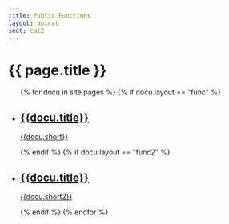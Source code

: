 ```yaml
---
title: Public Functions
layout: apicat
sect: cat2
---
```


# {{ page.title }}

<ul data-role="listview" data-inset="true">
	{% for docu in site.pages %}
	{% if docu.layout == "func" %}
		<li><a href="{{site.basesite}}{{docu.url | remove_first: "/" }}"><h2>{{docu.title}}</h2><p>{{docu.short}}</p></a></li>
	{% endif %}
	{% if docu.layout == "func2" %}
		<li><a href="{{site.basesite}}{{docu.url | remove_first: "/" }}"><h2>{{docu.title}}</h2><p>{{docu.short2}}</p></a></li>
	{% endif %}
	{% endfor %}
</ul>
